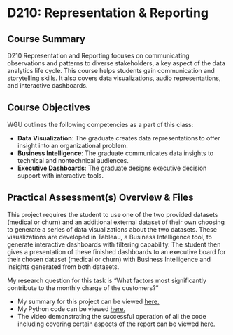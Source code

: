 # D210: Representation & Reporting

## Course Summary
D210 Representation and Reporting focuses on communicating observations and patterns to diverse stakeholders, a key aspect of the data analytics life cycle. This course helps students gain communication and storytelling skills. It also covers data visualizations, audio representations, and interactive dashboards.

## Course Objectives
WGU outlines the following competencies as a part of this class:
- **Data Visualization**: The graduate creates data representations to offer insight into an organizational problem.
- **Business Intelligence**: The graduate communicates data insights to technical and nontechnical audiences.
- **Executive Dashboards**: The graduate designs executive decision support with interactive tools.
  
## Practical Assessment(s) Overview & Files

This project requires the student to use one of the two provided datasets (medical or churn) and an additional external dataset of their own choosing to generate a series of data visualizations about the two datasets. These visualizations are developed in Tableau, a Business Intelligence tool, to generate interactive dashboards with filtering capability. The student then gives a presentation of these finished dashboards to an executive board for their chosen dataset (medical or churn) with Business Intelligence and insights generated from both datasets.

My research question for this task is “What factors most significantly contribute to the monthly charge of the customers?” 
- My summary for this project can be viewed [here.](WGU_D208_Task_1.pdf)
- My Python code can be viewed [here.](WGU_D208_Task_1.ipynb)
- The video demonstrating the successful operation of all the code including covering certain aspects of the report can be viewed [here.](https://drive.google.com/file/d/1IqNEfnbNrHi4VO6sr4GQnuoZo-YJjdW7/view?usp=drive_link)

